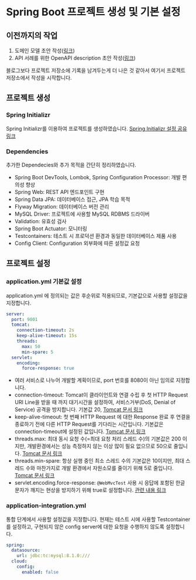 # Spring Boot 프로젝트 생성 및 기본 설정

## 이전까지의 작업

1. 도메인 모델 초안 작성([링크](https://limvik.github.io/posts/draft-flashcards-domain-model/))
2. API 서례를 위한 OpenAPI description 초안 작성([링크](https://github.com/limvik/limvik-rest-api-description))

블로그보다 프로젝트 저장소에 기록을 남겨두는게 더 나은 것 같아서 여기서 프로젝트 저장소에서 작성을 시작합니다.

## 프로젝트 생성

### Spring Initializr

Spring Initializr를 이용하여 프로젝트를 생성하였습니다. [Spring Initializr 설정 공유 링크](https://start.spring.io/#!type=gradle-project&language=java&platformVersion=3.1.4&packaging=jar&jvmVersion=17&groupId=com.limvik&artifactId=backend&name=backend&description=limvik%20flashcards%20service%20backend&packageName=com.limvik.backend&dependencies=devtools,lombok,configuration-processor,web,data-jpa,flyway,mysql,validation,actuator,testcontainers,cloud-config-client)

### Dependencies

추가한 Dependecies와 추가 목적을 간단히 정리하였습니다.

- Spring Boot DevTools, Lombok, Spring Configuration Processor: 개발 편의성 향상
- Spring Web: REST API 엔드포인트 구현
- Spring Data JPA: 데이터베이스 접근, JPA 학습 목적
- Flyway Migration: 데이터베이스 버전 관리
- MySQL Driver: 프로젝트에 사용할 MySQL RDBMS 드라이버
- Validation: 유효성 검사
- Spring Boot Actuator: 모니터링
- Testcontainers: 테스트 시 프로덕션 환경과 동일한 데이터베이스 제품 사용
- Config Client: Configuration 외부화에 따른 설정값 요청

## 프로젝트 설정

### application.yml 기본값 설정

application.yml 에 정의되는 값은 후순위로 적용되므로, 기본값으로 사용할 설정값을 지정합니다.

```yaml
server:
  port: 9001
  tomcat:
    connection-timeout: 2s
    keep-alive-timeout: 15s
    threads:
      max: 50
      min-spare: 5
  servlet:
    encoding:
      force-response: true
```

- 여러 서비스로 나누어 개발할 계획이므로, port 번호를 8080이 아닌 임의로 지정합니다.
- connection-timeout: Tomcat이 클라이언트와 연결 수립 후 첫 HTTP Request URI Line을 받을 때 까지 대기시간을 설정하여, 서비스거부(DoS, Denial of Service) 공격을 방지합니다. 기본값 20, [Tomcat 문서 링크](https://tomcat.apache.org/tomcat-10.1-doc/config/http.html#:~:text=disables%20socket%20linger.-,connectionTimeout,-The%20number%20of)
- keep-alive-timeout: 첫 번째 HTTP Request 에 대한 Response 완료 후 연결을 종료하기 전에 다른 HTTP Request를 기다리는 시간입니다. 기본값은 connection-timeout에 설정된 값입니다. [Tomcat 문서 링크](https://tomcat.apache.org/tomcat-10.1-doc/config/http.html#:~:text=(5%20seconds).-,keepAliveTimeout,-The%20number%20of)
- threads.max: 최대 동시 요청 수(=최대 요청 처리 스레드 수)의 기본값은 200 이지만, 개발환경에서는 성능 측정하지 않는 이상 많이 필요 없으므로 50으로 줄입니다. [Tomcat 문서 링크](https://tomcat.apache.org/tomcat-10.1-doc/config/http.html#:~:text=should%20be%20enforced.-,maxThreads,-The%20maximum%20number)
- threads.min-spare: 항상 실행 중인 최소 스레드 수의 기본값은 10이지만, 최대 스레드 수와 마찬가지로 개발 환경에서 자원소모를 줄이기 위해 5로 줄입니다. [Tomcat 문서 링크](https://tomcat.apache.org/tomcat-10.1-doc/config/http.html#:~:text=will%20be%20used.-,minSpareThreads,-The%20minimum%20number)
- servlet.encoding.force-response: `@WebMvcTest` 사용 시 응답에 포함된 한글 문자가 깨지는 현상을 방지하기 위해 true로 설정합니다. [관련 내용 링크](https://github.com/limvik/TIL/blob/main/info/Spring/Spring%20@WebMvcTest%20%EC%9D%91%EB%8B%B5%20%ED%95%9C%EA%B8%80%20%EA%B9%A8%EC%A7%90%20%ED%98%84%EC%83%81%20%ED%95%B4%EA%B2%B0%EB%B0%A9%EB%B2%95.md)

### application-integration.yml

통합 단계에서 사용할 설정값을 지정합니다. 현재는 테스트 시에 사용할 Testcontainer를 설정하고, 구현되지 않은 config server에 대한 요청을 수행하지 않도록 설정합니다.

```yaml
spring:
  datasource:
    url: jdbc:tc:mysql:8.1.0:///
  cloud:
    config:
      enabled: false
```

